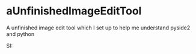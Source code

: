 # aUnfinishedImageEditTool
A unfinished image edit tool which I set up to help me understand pyside2 and python

SI:

